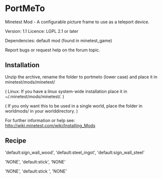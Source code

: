 PortMeTo
====================

Minetest Mod - A configurable picture frame to use as a teleport device.

Version: 1.1
Licence: LGPL 2.1 or later

Dependencies: default mod (found in minetest_game)

Report bugs or request help on the forum topic.

Installation
------------

Unzip the archive, rename the folder to portmeto (lower case) and
place it in minetest/mods/minetest/

(  Linux: If you have a linux system-wide installation place
	it in ~/.minetest/mods/minetest/.  )

(  If you only want this to be used in a single world, place the folder in worldmods/ in your worlddirectory.  )

For further information or help see:
http://wiki.minetest.com/wiki/Installing_Mods


Recipe
------------

'default:sign_wall_wood', 'default:steel_ingot', 'default:sign_wall_steel'

'NONE', 		  'default:stick',	  'NONE'

'NONE', 		  'default:stick ', 	  'NONE'
